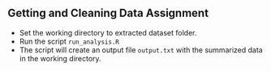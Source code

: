 ## Getting and Cleaning Data Assignment ##
- Set the working directory to extracted dataset folder.
- Run the script `run_analysis.R`
- The script will create an output file `output.txt` with the summarized data in the working directory.
